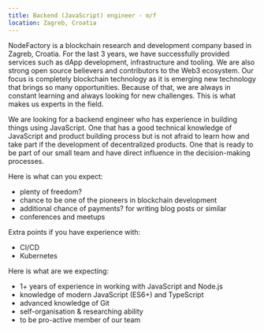 ```yaml
---
title: Backend (JavaScript) engineer - m/f
location: Zagreb, Croatia
---
```

NodeFactory is a blockchain research and development company based in Zagreb, Croatia.
For the last 3 years, we have successfully provided services such as dApp development, infrastructure and tooling.
We are also strong open source believers and contributors to the Web3 ecosystem.
Our focus is completely blockchain technology as it is emerging new technology that brings so many opportunities. Because of that, we are always in constant learning and always looking for new challenges. This is what makes us experts in the field.


We are looking for a backend engineer who has experience in building things using JavaScript.
One that has a good technical knowledge of JavaScript and product building process but is not afraid to learn how and take part if the development of decentralized products.
One that is ready to be part of our small team and have direct influence in the decision-making processes.

Here is what can you expect:
- plenty of freedom? 
- chance to be one of the pioneers in blockchain development 
- additional chance of payments? for writing blog posts or similar 
- conferences and meetups

Extra points if you have experience with:
- CI/CD
- Kubernetes

Here is what are we expecting:
- 1+ years of experience in working with JavaScript and Node.js
- knowledge of modern JavaScript (ES6+) and TypeScript
- advanced knowledge of Git
- self-organisation & researching ability
- to be pro-active member of our team




   
